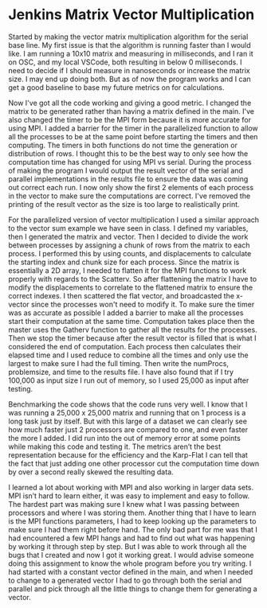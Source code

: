 # Jenkins Matrix Vector Multiplication


Started by making the vector matrix multiplication algorithm for the serial base line. My first issue is that the algorithm is running faster than I would like. I am running a 10x10 matrix and measuring in milliseconds, and I ran it on OSC, and my local VSCode, both resulting in below 0 milliseconds. I need to decide if I should measure in nanoseconds or increase the matrix size. I may end up doing both. But as of now the program works and I can get a good baseline to base my future metrics on for calculations. 

Now I've got all the code working and giving a good metric. I changed the matrix to be generated rather than having a matrix defined in the main. I've also changed the timer to be the MPI form because it is more accurate for using MPI. I added a barrier for the timer in the parallelized function to allow all the processes to be at the same point before starting the timers and then computing. The timers in both functions do not time the generation or distribution of rows. I thought this to be the best way to only see how the computation time has changed for using MPI vs serial. During the process of making the program I would output the result vector of the serial and parallel implementations in the results file to ensure the data was coming out correct each run. I now only show the first 2  elements of each process in the vector to make sure the computations are correct. I've removed the printing of the result vector as the size is too large to realistically print. 

For the parallelized version of vector multiplication I used a similar approach to the vector sum example we have seen in class. I defined my variables, then I generated the matrix and vector. Then I decided to divide the work between processes by assigning a chunk of rows from the matrix to each process. I performed this by using counts, and displacements to calculate the starting index and chunk size for each process. Since the matrix is essentially a 2D array, I needed to flatten it for the MPI functions to work properly with regards to the Scatterv. So after flattening the matrix I have to modify the displacements to correlate to the flattened matrix to ensure the correct indexes. I then scattered the flat vector, and broadcasted the x-vector since the processes won't need to modify it. To make sure the timer was as accurate as possible I added a barrier to make all the processes start their computation at the same time. Computation takes place then the master uses the Gatherv function to gather all the results for the processes. Then we stop the timer because after the result vector is filled that is what I considered the end of computation. Each process then calculates their elapsed time and I used reduce to combine all the times and only use the largest to make sure I had the full timing. Then write the numProcs, problemsize, and time to the results file. 
I have also found that if I try 100,000 as input size I run out of memory, so I used 25,000 as input after testing.

Benchmarking the code shows that the code runs very well. I know that I was running a 25,000 x 25,000 matrix and running that on 1 process is a long task just by itself. But with this large of a dataset we can clearly see how much faster just 2 processors are compared to one, and even faster the more I added. I did run into the out of memory error at some points while making this code and testing it. The metrics aren’t the best representation because for the efficiency and the Karp-Flat I can tell that the fact that just adding one other processor cut the computation time down by over a second really skewed the resulting data. 

I learned a lot about working with MPI and also working in larger data sets. MPI isn’t hard to learn either, it was easy to implement and easy to follow. The hardest part was making sure I knew what I was passing between processors and where I was storing them. Another thing that I have to learn is the MPI functions parameters, I had to keep looking up the parameters to make sure I had them right before hand. The only bad part for me was that I had encountered a few MPI hangs and had to find out what was happening by working it through step by step. But I was able to work through all the bugs that I created and now I got it working great. I would advise someone doing this assignment to know the whole program before you try writing. I had started with a constant vector defined in the main, and when I needed to change to a generated vector I had to go through both the serial and parallel and pick through all the little things to change them for generating a vector. 

